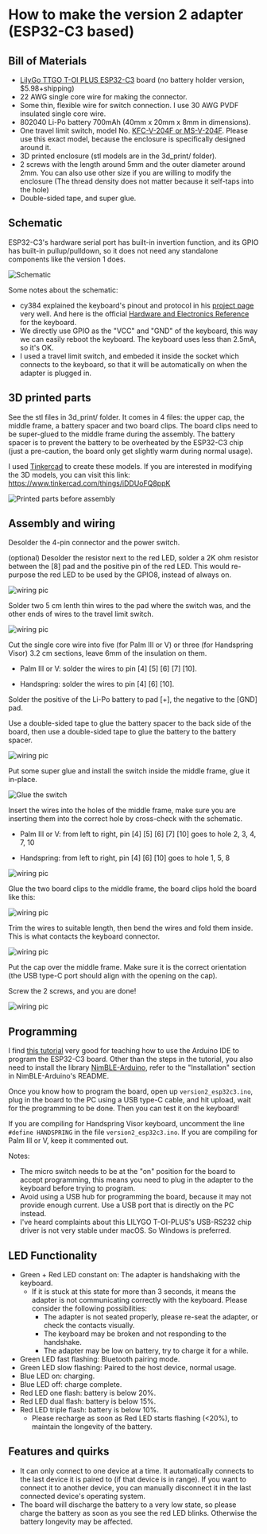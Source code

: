 # How to make the version 2 adapter (ESP32-C3 based)

Bill of Materials
----------
- [LilyGo TTGO T-OI PLUS ESP32-C3](https://www.aliexpress.us/item/3256803162622213.html) board (no battery holder version, $5.98+shipping)
- 22 AWG single core wire for making the connector.
- Some thin, flexible wire for switch connection. I use 30 AWG PVDF insulated single core wire.
- 802040 Li-Po battery 700mAh (40mm x 20mm x 8mm in dimensions).
- One travel limit switch, model No. [KFC-V-204F or MS-V-204F](https://www.aliexpress.com/item/3256804245842522.html). Please use this exact model, because the enclosure is specifically designed around it.
- 3D printed enclosure (stl models are in the 3d_print/ folder).
- 2 screws with the length around 5mm and the outer diameter around 2mm. You can also use other size if you are willing to modify the enclosure (The thread density does not matter because it self-taps into the hole)
- Double-sided tape, and super glue.

Schematic
----------
ESP32-C3's hardware serial port has built-in invertion function, and its GPIO has built-in pullup/pulldown, so it does not need any standalone components like the version 1 does.

![Schematic](/images/version2/schematic.jpg "Schematic")

Some notes about the schematic:

- cy384 explained the keyboard's pinout and protocol in his [project page](http://www.cy384.com/projects/palm-keyboard.html) very well. And here is the official [Hardware and Electronics Reference](http://www.splorp.com/pdf/stowawayhwref.pdf) for the keyboard.
- We directly use GPIO as the "VCC" and "GND" of the keyboard, this way we can easily reboot the keyboard. The keyboard uses less than 2.5mA, so it's OK.
- I used a travel limit switch, and embeded it inside the socket which connects to the keyboard, so that it will be automatically on when the adapter is plugged in.

3D printed parts
----------------
See the stl files in 3d_print/ folder. It comes in 4 files: the upper cap, the middle frame, a battery spacer and two board clips. The board clips need to be super-glued to the middle frame during the assembly. The battery spacer is to prevent the battery to be overheated by the ESP32-C3 chip (just a pre-caution, the board only get slightly warm during normal usage).

I used [Tinkercad](https://www.tinkercad.com/) to create these models. If you are interested in modifying the 3D models, you can visit this link: https://www.tinkercad.com/things/iDDUoFQ8ppK

![Printed parts before assembly](/images/version2/3d_print.jpg "Printed parts before assembly")

Assembly and wiring
-------------------

Desolder the 4-pin connector and the power switch.

(optional) Desolder the resistor next to the red LED, solder a 2K ohm resistor between the [8] pad and the positive pin of the red LED. This would re-purpose the red LED to be used by the GPIO8, instead of always on.

![wiring pic](/images/version2/wiring1.jpg)

Solder two 5 cm lenth thin wires to the pad where the switch was, and the other ends of wires to the travel limit switch.

![wiring pic](/images/version2/wiring2.jpg)

Cut the single core wire into five (for Palm III or V) or three (for Handspring Visor) 3.2 cm sections, leave 6mm of the insulation on them.

- Palm III or V: solder the wires to pin [4] [5] [6] [7] [10].

- Handspring: solder the wires to pin [4] [6] [10].

Solder the positive of the Li-Po battery to pad [+], the negative to the [GND] pad.

Use a double-sided tape to glue the battery spacer to the back side of the board, then use a double-sided tape to glue the battery to the battery spacer.

![wiring pic](/images/version2/wiring3.jpg)

Put some super glue and install the switch inside the middle frame, glue it in-place.

![Glue the switch](/images/version2/glue_switch.jpg)

Insert the wires into the holes of the middle frame, make sure you are inserting them into the correct hole by cross-check with the schematic.

- Palm III or V: from left to right, pin [4] [5] [6] [7] [10] goes to hole 2, 3, 4, 7, 10

- Handspring: from left to right, pin [4] [6] [10] goes to hole 1, 5, 8

![wiring pic](/images/version2/wiring6.jpg)

Glue the two board clips to the middle frame, the board clips hold the board like this:

![wiring pic](/images/version2/middle_assembly.jpg)

Trim the wires to suitable length, then bend the wires and fold them inside. This is what contacts the keyboard connector.

![wiring pic](/images/version2/wiring7.jpg)

Put the cap over the middle frame. Make sure it is the correct orientation (the USB type-C port should align with the opening on the cap).

Screw the 2 screws, and you are done!

![wiring pic](/images/version2/bottom.jpg)

Programming
-----------
I find [this tutorial](https://www.electronics-lab.com/getting-started-with-espressifs-esp32-c3-devkitm-1-on-arduino-ide/) very good for teaching how to use the Arduino IDE to program the ESP32-C3 board. Other than the steps in the tutorial, you also need to install the library [NimBLE-Arduino](https://github.com/h2zero/NimBLE-Arduino), refer to the "Installation" section in NimBLE-Arduino's README.

Once you know how to program the board, open up `version2_esp32c3.ino`, plug in the board to the PC using a USB type-C cable, and hit upload, wait for the programming to be done. Then you can test it on the keyboard!

If you are compiling for Handspring Visor keyboard, uncomment the line `#define HANDSPRING` in the file `version2_esp32c3.ino`. If you are compiling for Palm III or V, keep it commented out.

Notes:

- The micro switch needs to be at the "on" position for the board to accept programming, this means you need to plug in the adapter to the keyboard before trying to program.
- Avoid using a USB hub for programming the board, because it may not provide enough current. Use a USB port that is directly on the PC instead.
- I've heard complaints about this LILYGO T-OI-PLUS's USB-RS232 chip driver is not very stable under macOS. So Windows is preferred.

LED Functionality
---------------------
- Green + Red LED constant on: The adapter is handshaking with the keyboard.
  - If it is stuck at this state for more than 3 seconds, it means the adapter is not communicating correctly with the keyboard. Please consider the following possibilities:
    - The adapter is not seated properly, please re-seat the adapter, or check the contacts visually.
    - The keyboard may be broken and not responding to the handshake.
    - The adapter may be low on battery, try to charge it for a while.
- Green LED fast flashing: Bluetooth pairing mode.
- Green LED slow flashing: Paired to the host device, normal usage.
- Blue LED on: charging.
- Blue LED off: charge complete.
- Red LED one flash: battery is below 20%.
- Red LED dual flash: battery is below 15%.
- Red LED triple flash: battery is below 10%.
  - Please recharge as soon as Red LED starts flashing (<20%), to maintain the longevity of the battery.

Features and quirks
---------------------
- It can only connect to one device at a time. It automatically connects to the last device it is paired to (if that device is in range). If you want to connect it to another device, you can manually disconnect it in the last connected device's operating system.
- The board will discharge the battery to a very low state, so please charge the battery as soon as you see the red LED blinks. Otherwise the battery longevity may be affected.

